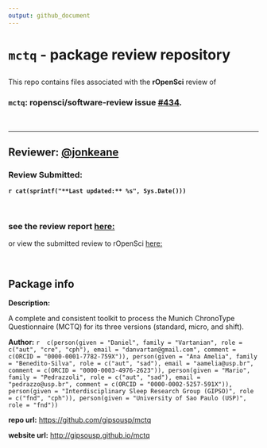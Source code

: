 ```yaml
---
output: github_document
---
```



# `mctq` - package review repository

##

This repo contains files associated with the **rOpenSci** review of

### **`mctq`: ropensci/software-review**  issue [\#434](https://github.com/ropensci/onboarding/issues/434).

<br>


***

## **Reviewer:** [\@jonkeane](https://github.com/jonkeane)
### Review Submitted:
**`r cat(sprintf("**Last updated:** %s", Sys.Date()))`**

<br>

### see the review report [here:](https://jonkeane.github.io/mctq-review/index.nb.html)

or view the submitted review to rOpenSci [here:](https://github.com/jonkeane/mctq-review/blob/master/pkgreview.md)

<br>


## Package info

**Description:**

A complete and consistent toolkit to process the Munich
    ChronoType Questionnaire (MCTQ) for its three versions (standard,
    micro, and shift).

**Author:** `r 
    c(person(given = "Daniel",
             family = "Vartanian",
             role = c("aut", "cre", "cph"),
             email = "danvartan@gmail.com",
             comment = c(ORCID = "0000-0001-7782-759X")),
      person(given = "Ana Amelia",
             family = "Benedito-Silva",
             role = c("aut", "sad"),
             email = "aamelia@usp.br",
             comment = c(ORCID = "0000-0003-4976-2623")),
      person(given = "Mario",
             family = "Pedrazzoli",
             role = c("aut", "sad"),
             email = "pedrazzo@usp.br",
             comment = c(ORCID = "0000-0002-5257-591X")),
      person(given = "Interdisciplinary Sleep Research Group (GIPSO)",
             role = c("fnd", "cph")),
      person(given = "University of Sao Paulo (USP)",
             role = "fnd"))`

**repo url:** <https://github.com/gipsousp/mctq>

**website url:** <http://gipsousp.github.io/mctq>
